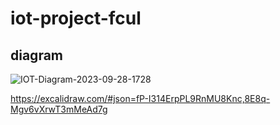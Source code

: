 # iot-project-fcul
## diagram

![IOT-Diagram-2023-09-28-1728](https://github.com/0xjrr/iot-project-fcul/assets/86163146/3fef2073-57e9-4b6c-a885-f7797a308eaf)

https://excalidraw.com/#json=fP-I314ErpPL9RnMU8Knc,8E8q-Mgv6vXrwT3mMeAd7g
